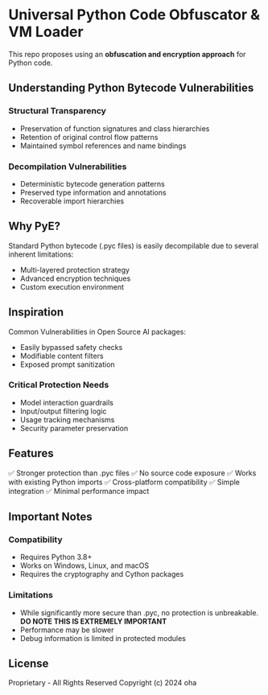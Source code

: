 # Universal Python Code Obfuscator & VM Loader

This repo proposes using an **obfuscation and encryption approach** for Python code.

## Understanding Python Bytecode Vulnerabilities

### Structural Transparency

* Preservation of function signatures and class hierarchies
* Retention of original control flow patterns
* Maintained symbol references and name bindings


### Decompilation Vulnerabilities

* Deterministic bytecode generation patterns
* Preserved type information and annotations
* Recoverable import hierarchies

## Why PyE?

Standard Python bytecode (.pyc files) is easily decompilable due to several inherent limitations:

* Multi-layered protection strategy
* Advanced encryption techniques
* Custom execution environment

## Inspiration 
Common Vulnerabilities in Open Source AI packages: 

* Easily bypassed safety checks
* Modifiable content filters
* Exposed prompt sanitization

### Critical Protection Needs

* Model interaction guardrails
* Input/output filtering logic
* Usage tracking mechanisms
* Security parameter preservation

## Features

✅ Stronger protection than .pyc files
✅ No source code exposure
✅ Works with existing Python imports
✅ Cross-platform compatibility
✅ Simple integration
✅ Minimal performance impact

## Important Notes

### Compatibility

* Requires Python 3.8+
* Works on Windows, Linux, and macOS
* Requires the cryptography and Cython packages

### Limitations

* While significantly more secure than .pyc, no protection is unbreakable. **DO NOTE THIS IS EXTREMELY IMPORTANT**
* Performance may be slower
* Debug information is limited in protected modules

## License
Proprietary - All Rights Reserved
Copyright (c) 2024 oha